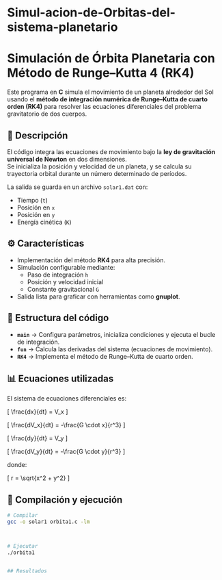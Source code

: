 # Simul-acion-de-Orbitas-del-sistema-planetario
# Simulación de Órbita Planetaria con Método de Runge–Kutta 4 (RK4)

Este programa en **C** simula el movimiento de un planeta alrededor del Sol usando el **método de integración numérica de Runge–Kutta de cuarto orden (RK4)** para resolver las ecuaciones diferenciales del problema gravitatorio de dos cuerpos.

## 📜 Descripción

El código integra las ecuaciones de movimiento bajo la **ley de gravitación universal de Newton** en dos dimensiones.  
Se inicializa la posición y velocidad de un planeta, y se calcula su trayectoria orbital durante un número determinado de períodos.

La salida se guarda en un archivo `solar1.dat` con:
- Tiempo (`t`)
- Posición en `x`
- Posición en `y`
- Energía cinética (`K`)

## ⚙️ Características

- Implementación del método **RK4** para alta precisión.
- Simulación configurable mediante:
  - Paso de integración `h`
  - Posición y velocidad inicial
  - Constante gravitacional `G`
- Salida lista para graficar con herramientas como **gnuplot**.

## 📂 Estructura del código

- **`main`** → Configura parámetros, inicializa condiciones y ejecuta el bucle de integración.
- **`fun`** → Calcula las derivadas del sistema (ecuaciones de movimiento).
- **`RK4`** → Implementa el método de Runge–Kutta de cuarto orden.

## 📊 Ecuaciones utilizadas

El sistema de ecuaciones diferenciales es:



\[
\frac{dx}{dt} = V_x
\]




\[
\frac{dV_x}{dt} = -\frac{G \cdot x}{r^3}
\]




\[
\frac{dy}{dt} = V_y
\]




\[
\frac{dV_y}{dt} = -\frac{G \cdot y}{r^3}
\]


donde:


\[
r = \sqrt{x^2 + y^2}
\]



## 🚀 Compilación y ejecución

```bash
# Compilar
gcc -o solar1 orbita1.c -lm



# Ejecutar
./orbita1


## Resultados


